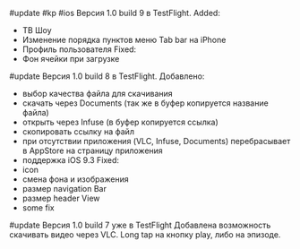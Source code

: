 #update #kp #ios Версия 1.0 build 9 в TestFlight.
Added:
- ТВ Шоу
- Изменение порядка пунктов меню Tab bar на iPhone
- Профиль пользователя
Fixed:
- Фон ячейки при загрузке

#update Версия 1.0 build 8 в TestFlight.
Добавлено:
- выбор качества файла для скачивания
- скачать через Documents (так же в буфер копируется название файла)
- открыть через Infuse (в буфер копируется ссылка)
- скопировать ссылку на файл
- при отсутствии приложения (VLC, Infuse, Documents) перебрасывает в AppStore на страницу приложения
- поддержка iOS 9.3
Fixed:
- icon
- смена фона и изображения
- размер navigation Bar
- размер header View
- some fix

#update Версия 1.0 build 7 уже в TestFlight
Добавлена возможность скачивать видео через VLC. Long tap на кнопку play, либо на эпизоде.